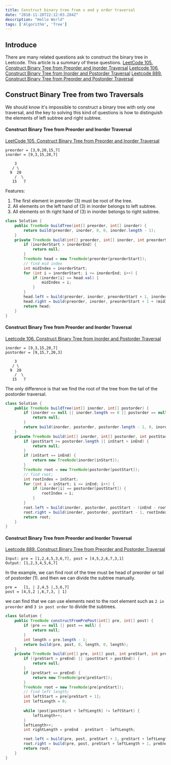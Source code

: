 ```yaml
---
title: Construct binary tree from x and y order traversal
date: "2018-11-28T22:12:03.284Z"
description: "Hello World"
tags: ['Algorithm', 'Tree']
---
```


## Introduce
There are many related questions ask to construct the binary tree in Leetcode. This article is a summary of these questions.
[LeetCode 105. Construct Binary Tree from Preorder and Inorder Traversal](https://leetcode.com/problems/construct-binary-tree-from-preorder-and-inorder-traversal/)
[Leetcode 106. Construct Binary Tree from Inorder and Postorder Traversal](https://leetcode.com/problems/construct-binary-tree-from-inorder-and-postorder-traversal/)
[Leetcode 889. Construct Binary Tree from Preorder and Postorder Traversal](https://leetcode.com/problems/construct-binary-tree-from-preorder-and-postorder-traversal/)
## Construct Binary Tree from two Traversals
We should know it's impossible to construct a binary tree with only one traversal, and the key to solving this kind of questions is how to distinguish the elements of left subtree and right subtree.
#### Construct Binary Tree from Preorder and Inorder Traversal
[LeetCode 105. Construct Binary Tree from Preorder and Inorder Traversal](https://leetcode.com/problems/construct-binary-tree-from-preorder-and-inorder-traversal/)
```
preorder = [3,9,20,15,7]
inorder = [9,3,15,20,7]

    3
   / \
  9  20
    /  \
   15   7
```
Features:
1. The first element in preorder (3) must be root of the tree. 
2. All elements on the left hand of (3) in inorder belongs to left subtree.
3. All elements on th right hand of (3) in inorder belongs to right subtree.
```java
class Solution {
    public TreeNode buildTree(int[] preorder, int[] inorder) {
        return build(preorder, inorder, 0, 0, inorder.length - 1);
    }
    private TreeNode build(int[] preorder, int[] inorder, int preorderStart, int inorderStart, int inorderEnd) {
        if (inorderStart > inorderEnd) {
            return null;
        }
        TreeNode head = new TreeNode(preorder[preorderStart]);
        // find mid index
        int midIndex = inorderStart;
        for (int i = inorderStart; i <= inorderEnd; i++) {
            if (inorder[i] == head.val) {
                midIndex = i;
            }
        }
        head.left = build(preorder, inorder, preorderStart + 1, inorderStart, midIndex - 1);
        head.right = build(preorder, inorder, preorderStart + 1 + (midIndex - inorderStart), midIndex + 1, inorderEnd);
        return head;
    }
}
```
#### Construct Binary Tree from Preorder and Inorder Traversal
[Leetcode 106. Construct Binary Tree from Inorder and Postorder Traversal](https://leetcode.com/problems/construct-binary-tree-from-inorder-and-postorder-traversal/)
```
inorder = [9,3,15,20,7]
postorder = [9,15,7,20,3]

    3
   / \
  9  20
    /  \
   15   7
```
The only difference is that we find the root of the tree from the tail of the postorder traversal.
```java
class Solution {
    public TreeNode buildTree(int[] inorder, int[] postorder) {
        if (inorder == null || inorder.length == 0 || postorder == null || postorder.length == 0) {
            return null;
        }
        return build(inorder, postorder, postorder.length - 1, 0, inorder.length - 1);
    }
    private TreeNode build(int[] inorder, int[] postorder, int postStart, int inStart, int inEnd) {
        if (postStart >= postorder.length || inStart > inEnd) {
            return null;
        }
        if (inStart == inEnd) {
            return new TreeNode(inorder[inStart]);
        }
        TreeNode root = new TreeNode(postorder[postStart]);
        // find root;
        int rootIndex = inStart;
        for (int i = inStart; i <= inEnd; i++) {
            if (inorder[i] == postorder[postStart]) {
                rootIndex = i;
            }
        }
        root.left = build(inorder, postorder, postStart - (inEnd - rootIndex) - 1, inStart, rootIndex - 1);
        root.right = build(inorder, postorder, postStart - 1, rootIndex + 1, inEnd);
        return root;
    }
}
```
#### Construct Binary Tree from Preorder and Inorder Traversal
[Leetcode 889. Construct Binary Tree from Preorder and Postorder Traversal](https://leetcode.com/problems/construct-binary-tree-from-preorder-and-postorder-traversal/)
```
Input: pre = [1,2,4,5,3,6,7], post = [4,5,2,6,7,3,1]
Output: [1,2,3,4,5,6,7]
```
In the example, we can find root of the tree must be head of preorder or tail of postorder (1).
and then we can divide the subtree manually.
```
pre =   [1, | 2,4,5 |,3,6,7]
post = [4,5,2 |,6,7,3, | 1]
```
we can find that we can use elements next to the root element such as `2 in preorder` and `3 in post order` to divide the subtrees.
```java
class Solution {
    public TreeNode constructFromPrePost(int[] pre, int[] post) {
        if (pre == null || post == null) {
            return null;
        }
        int length = pre.length - 1;
        return build(pre, post, 0, length, 0, length);
    }
    private TreeNode build(int[] pre, int[] post, int preStart, int preEnd, int postStart, int postEnd) {
        if ((preStart > preEnd) || (postStart > postEnd)) {
            return null;
        }
        if (preStart == preEnd) {
            return new TreeNode(pre[preStart]);
        }
        TreeNode root = new TreeNode(pre[preStart]);
        // find left length;
        int leftStart = pre[preStart + 1];
        int leftLength = 0;
        
        while (post[postStart + leftLength] != leftStart) {
            leftLength++;
        }
        leftLength++;
        int rightLength = preEnd - preStart - leftLength;

        root.left = build(pre, post, preStart + 1, preStart + leftLength, postStart, postStart + leftLength - 1);
        root.right = build(pre, post, preStart + leftLength + 1, preEnd, postStart + leftLength, postEnd - 1);
        return root;
    }
}
```